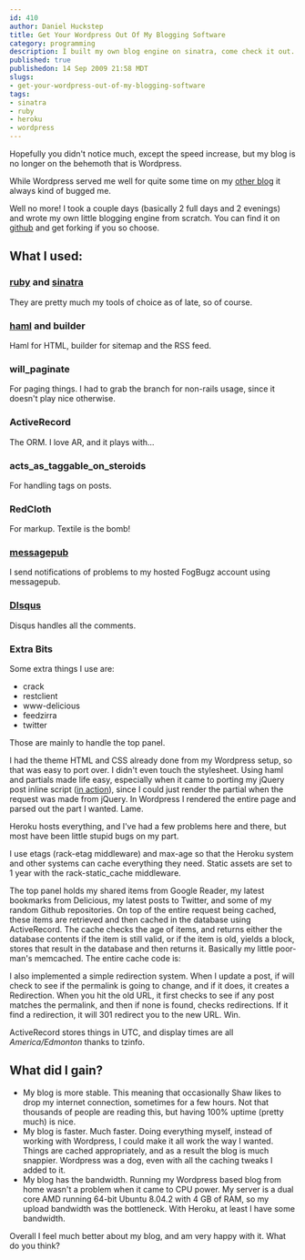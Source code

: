 ```yaml
--- 
id: 410
author: Daniel Huckstep
title: Get Your Wordpress Out Of My Blogging Software
category: programming
description: I built my own blog engine on sinatra, come check it out.
published: true
publishedon: 14 Sep 2009 21:58 MDT
slugs: 
- get-your-wordpress-out-of-my-blogging-software
tags: 
- sinatra
- ruby
- heroku
- wordpress
---
```

Hopefully you didn't notice much, except the speed increase, but my blog
is no longer on the behemoth that is Wordpress.

While Wordpress served me well for quite some time on my [other
blog](http://blog.darkhelmetlive.com/) it always kind of bugged me.

Well no more! I took a couple days (basically 2 full days and 2
evenings) and wrote my own little blogging engine from scratch. You can
find it on [github](http://github.com/darkhelmet/darkblog) and get
forking if you so choose.

## What I used:

### [ruby](http://www.ruby-lang.org/) and [sinatra](http://www.sinatrarb.com/)

They are pretty much my tools of choice as of late, so of course.

### [haml](http://haml-lang.com/) and builder

Haml for HTML, builder for sitemap and the RSS feed.

### will\_paginate

For paging things. I had to grab the branch for non-rails usage, since
it doesn't play nice otherwise.

### ActiveRecord

The ORM. I love AR, and it plays with…

### acts\_as\_taggable\_on\_steroids

For handling tags on posts.

### RedCloth

For markup. Textile is the bomb!

### [messagepub](http://messagepub.com/)

I send notifications of problems to my hosted FogBugz account using
messagepub.

### [DIsqus](http://disqus.com/)

Disqus handles all the comments.

### Extra Bits

Some extra things I use are:

-   crack
-   restclient
-   www-delicious
-   feedzirra
-   twitter

Those are mainly to handle the top panel.

I had the theme HTML and CSS already done from my Wordpress setup, so
that was easy to port over. I didn't even touch the stylesheet. Using
haml and partials made life easy, especially when it came to porting my
jQuery post inline script ([in
action](http://blog.darkhax.com/2009/07/09/wordpress-multipart-posts-inlined-with-jquery-part-2)),
since I could just render the partial when the request was made from
jQuery. In Wordpress I rendered the entire page and parsed out the part
I wanted. Lame.

Heroku hosts everything, and I've had a few problems here and there, but
most have been little stupid bugs on my part.

I use etags (rack-etag middleware) and max-age so that the Heroku system
and other systems can cache everything they need. Static assets are set
to 1 year with the rack-static\_cache middleware.

The top panel holds my shared items from Google Reader, my latest
bookmarks from Delicious, my latest posts to Twitter, and some of my
random Github repositories. On top of the entire request being cached,
these items are retrieved and then cached in the database using
ActiveRecord. The cache checks the age of items, and returns either the
database contents if the item is still valid, or if the item is old,
yields a block, stores that result in the database and then returns it.
Basically my little poor-man's memcached. The entire cache code is:

<script type="text/javascript" src="http://gist.github.com/187098.js?file=cache.rb">
</script>
I also implemented a simple redirection system. When I update a post, if
will check to see if the permalink is going to change, and if it does,
it creates a Redirection. When you hit the old URL, it first checks to
see if any post matches the permalink, and then if none is found, checks
redirections. If it find a redirection, it will 301 redirect you to the
new URL. Win.

ActiveRecord stores things in UTC, and display times are all
*America/Edmonton* thanks to tzinfo.

## What did I gain?

-   My blog is more stable. This meaning that occasionally Shaw likes to
    drop my internet connection, sometimes for a few hours. Not that
    thousands of people are reading this, but having 100% uptime (pretty
    much) is nice.
-   My blog is faster. Much faster. Doing everything myself, instead of
    working with Wordpress, I could make it all work the way I wanted.
    Things are cached appropriately, and as a result the blog is much
    snappier. Wordpress was a dog, even with all the caching tweaks I
    added to it.
-   My blog has the bandwidth. Running my Wordpress based blog from home
    wasn't a problem when it came to CPU power. My server is a dual core
    AMD running 64-bit Ubuntu 8.04.2 with 4 GB of RAM, so my upload
    bandwidth was the bottleneck. With Heroku, at least I have some
    bandwidth.

Overall I feel much better about my blog, and am very happy with it.
What do you think?
